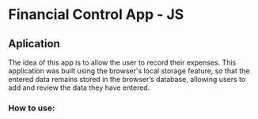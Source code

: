 # Financial Control App - JS

## Aplication
The idea of this app is to allow the user to record their expenses. This application was built using the browser's local storage feature, so that the entered data remains stored in the browser’s database, allowing users to add and review the data they have entered.

### How to use:
